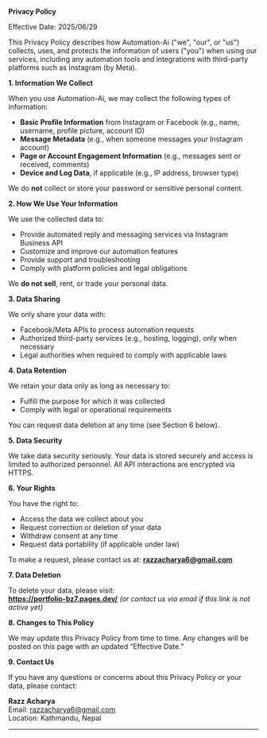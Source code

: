 **Privacy Policy**

Effective Date: 2025/06/29

This Privacy Policy describes how Automation-Ai ("we", "our", or "us") collects, uses, and protects the information of users ("you") when using our services, including any automation tools and integrations with third-party platforms such as Instagram (by Meta).

**1. Information We Collect**

When you use Automation-Ai, we may collect the following types of information:

- **Basic Profile Information** from Instagram or Facebook (e.g., name, username, profile picture, account ID)
- **Message Metadata** (e.g., when someone messages your Instagram account)
- **Page or Account Engagement Information** (e.g., messages sent or received, comments)
- **Device and Log Data**, if applicable (e.g., IP address, browser type)

We do **not** collect or store your password or sensitive personal content.

**2. How We Use Your Information**

We use the collected data to:
- Provide automated reply and messaging services via Instagram Business API
- Customize and improve our automation features
- Provide support and troubleshooting
- Comply with platform policies and legal obligations

We **do not sell**, rent, or trade your personal data.

**3. Data Sharing**

We only share your data with:
- Facebook/Meta APIs to process automation requests
- Authorized third-party services (e.g., hosting, logging), only when necessary
- Legal authorities when required to comply with applicable laws

**4. Data Retention**

We retain your data only as long as necessary to:
- Fulfill the purpose for which it was collected
- Comply with legal or operational requirements

You can request data deletion at any time (see Section 6 below).

**5. Data Security**

We take data security seriously. Your data is stored securely and access is limited to authorized personnel. All API interactions are encrypted via HTTPS.

**6. Your Rights**

You have the right to:
- Access the data we collect about you
- Request correction or deletion of your data
- Withdraw consent at any time
- Request data portability (if applicable under law)

To make a request, please contact us at: **razzacharya6@gmail.com**

**7. Data Deletion**

To delete your data, please visit:  
**https://portfolio-bz7.pages.dev/** *(or contact us via email if this link is not active yet)*

**8. Changes to This Policy**

We may update this Privacy Policy from time to time. Any changes will be posted on this page with an updated “Effective Date.”

**9. Contact Us**

If you have any questions or concerns about this Privacy Policy or your data, please contact:

**Razz Acharya**  
Email: razzacharya6@gmail.com  
Location: Kathmandu, Nepal

---

